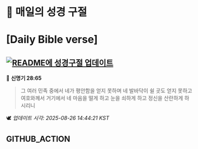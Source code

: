 # 🙏 매일의 성경 구절
# [Daily Bible verse]
## [![README에 성경구절 업데이트](https://github.com/DONGSUKA/first_test/actions/workflows/update-readme-bible.yml/badge.svg)](https://github.com/DONGSUKA/first_test/actions/workflows/update-readme-bible.yml)
<!-- START_BIBLE_VERSE -->
📖 **신명기 28:65**
> 그 여러 민족 중에서 네가 평안함을 얻지 못하며 네 발바닥이 쉴 곳도 얻지 못하고 여호와께서 거기에서 네 마음을 떨게 하고 눈을 쇠하게 하고 정신을 산란하게 하시리니

🕊️ _업데이트 시각: 2025-08-26 14:44:21 KST_
  <!-- END_BIBLE_VERSE -->
## GITHUB_ACTION
